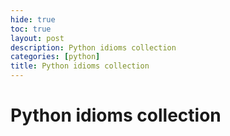 ```yaml
---
hide: true
toc: true
layout: post
description: Python idioms collection 
categories: [python]
title: Python idioms collection
---
```


# Python idioms collection

